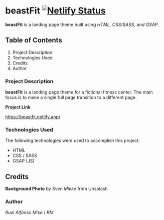 # beastFit [![Netlify Status](https://api.netlify.com/api/v1/badges/38a2246f-ffeb-40eb-80a1-02f338ac72b3/deploy-status)](https://app.netlify.com/sites/beastfit/deploys)

**beastFit** is a landing page theme built using _HTML, CSS/SASS, and GSAP_.

## Table of Contents

1. Project Description
2. Technologies Used
3. Credits
4. Author

### Project Description

**beastFit** is a landing page theme for a fictional fitness center. The main focus is to make a single full page transition to a different page.

**Project Link**

https://beastfit.netlify.app/

### Technologies Used

The following technologies were used to accomplish this project:

- HTML
- CSS / SASS
- GSAP (JS)

## Credits

**Background Photo** by _Sven Mieke_ from Unsplash

### Author

_Ruel Alfonso Misa_ / _RM_
